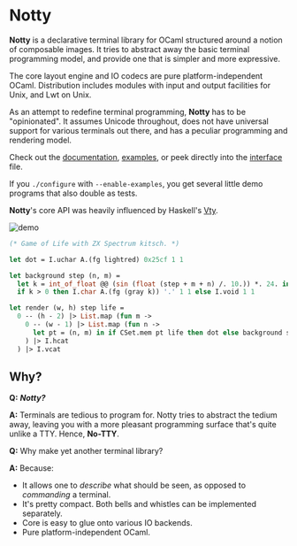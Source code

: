 # Notty

**Notty** is a declarative terminal library for OCaml structured around a notion
of composable images. It tries to abstract away the basic terminal programming
model, and provide one that is simpler and more expressive.

The core layout engine and IO codecs are pure platform-independent OCaml.
Distribution includes modules with input and output facilities for Unix, and Lwt
on Unix.

As an attempt to redefine terminal programming, **Notty** has to be
"opinionated". It assumes Unicode throughout, does not have universal support
for various terminals out there, and has a peculiar programming and rendering
model.

Check out the [documentation], [examples], or peek directly into the [interface]
file.

If you `./configure` with `--enable-examples`, you get several little demo
programs that also double as tests.

**Notty**'s core API was heavily influenced by Haskell's [Vty][vty].

[documentation]: https://pqwy.github.io/notty
[examples]: http://pqwy.github.io/notty/Notty.html#examples
[interface]: https://github.com/pqwy/notty/blob/master/src/notty.mli
[vty]: https://hackage.haskell.org/package/vty


![demo](https://raw.githubusercontent.com/pqwy/notty/blob/images/demo.gif)

```OCaml
(* Game of Life with ZX Spectrum kitsch. *)

let dot = I.uchar A.(fg lightred) 0x25cf 1 1

let background step (n, m) =
  let k = int_of_float @@ (sin (float (step + m + n) /. 10.)) *. 24. in
  if k > 0 then I.char A.(fg (gray k)) '.' 1 1 else I.void 1 1

let render (w, h) step life =
  0 -- (h - 2) |> List.map (fun m ->
    0 -- (w - 1) |> List.map (fun n ->
      let pt = (n, m) in if CSet.mem pt life then dot else background step pt
    ) |> I.hcat
  ) |> I.vcat
```

## Why?

**Q:**
**_Notty?_**

**A:**
Terminals are tedious to program for. Notty tries to abstract the tedium away,
leaving you with a more pleasant programming surface that's quite unlike a TTY.
Hence, **No-TTY**.

**Q:**
Why make yet another terminal library?

**A:**
Because:
  * It allows one to *describe* what should be seen, as opposed to *commanding*
    a terminal.
  * It's pretty compact. Both bells and whistles can be implemented separately.
  * Core is easy to glue onto various IO backends.
  * Pure platform-independent OCaml.

